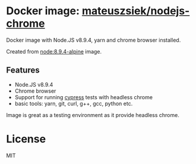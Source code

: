 # Docker image: [mateuszsiek/nodejs-chrome](https://hub.docker.com/r/mateuszsiek/nodejs-chrome/)

Docker image with Node.JS v8.9.4, yarn and chrome browser installed.

Created from [node:8.9.4-alpine](https://hub.docker.com/_/node/) image.

## Features
* Node.JS v8.9.4
* Chrome browser
* Support for running [cypress](https://www.cypress.io/) tests with headless chrome
* basic tools: yarn, git, curl, g++, gcc, python etc.

Image is great as a testing environment as it provide headless chrome.

# License

MIT
